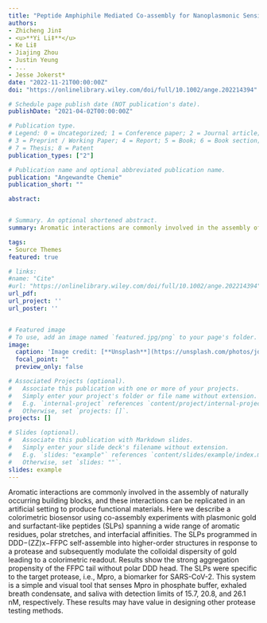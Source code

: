 ```yaml
---
title: "Peptide Amphiphile Mediated Co‐assembly for Nanoplasmonic Sensing"
authors:
- Zhicheng Jin‡
- <u>**Yi Li‡**</u> 
- Ke Li‡
- Jiajing Zhou
- Justin Yeung
- ...
- Jesse Jokerst*
date: "2022-11-21T00:00:00Z"
doi: "https://onlinelibrary.wiley.com/doi/full/10.1002/ange.202214394"

# Schedule page publish date (NOT publication's date).
publishDate: "2021-04-02T00:00:00Z"

# Publication type.
# Legend: 0 = Uncategorized; 1 = Conference paper; 2 = Journal article;
# 3 = Preprint / Working Paper; 4 = Report; 5 = Book; 6 = Book section;
# 7 = Thesis; 8 = Patent
publication_types: ["2"]

# Publication name and optional abbreviated publication name.
publication: "Angewandte Chemie"
publication_short: ""

abstract:


# Summary. An optional shortened abstract.
summary: Aromatic interactions are commonly involved in the assembly of naturally occurring building blocks, and these interactions can be replicated in an artificial setting to produce functional materials. Here we describe a colorimetric biosensor using co-assembly experiments with plasmonic gold and surfactant-like peptides (SLPs) spanning a wide range of aromatic residues, polar stretches, and interfacial affinities. The SLPs programmed in DDD−(ZZ)x−FFPC self-assemble into higher-order structures in response to a protease and subsequently modulate the colloidal dispersity of gold leading to a colorimetric readout. Results show the strong aggregation propensity of the FFPC tail without polar DDD head. The SLPs were specific to the target protease, i.e., Mpro, a biomarker for SARS-CoV-2. This system is a simple and visual tool that senses Mpro in phosphate buffer, exhaled breath condensate, and saliva with detection limits of 15.7, 20.8, and 26.1 nM, respectively. These results may have value in designing other protease testing methods. 

tags:
- Source Themes
featured: true

# links:
#name: "Cite"
#url: "https://onlinelibrary.wiley.com/doi/full/10.1002/ange.202214394"
url_pdf: 
url_project: ''
url_poster: ''


# Featured image
# To use, add an image named `featured.jpg/png` to your page's folder. 
image:
  caption: 'Image credit: [**Unsplash**](https://unsplash.com/photos/jdD8gXaTZsc)'
  focal_point: ""
  preview_only: false

# Associated Projects (optional).
#   Associate this publication with one or more of your projects.
#   Simply enter your project's folder or file name without extension.
#   E.g. `internal-project` references `content/project/internal-project/index.md`.
#   Otherwise, set `projects: []`.
projects: []

# Slides (optional).
#   Associate this publication with Markdown slides.
#   Simply enter your slide deck's filename without extension.
#   E.g. `slides: "example"` references `content/slides/example/index.md`.
#   Otherwise, set `slides: ""`.
slides: example
---
```

Aromatic interactions are commonly involved in the assembly of naturally occurring building blocks, and these interactions can be replicated in an artificial setting to produce functional materials. Here we describe a colorimetric biosensor using co-assembly experiments with plasmonic gold and surfactant-like peptides (SLPs) spanning a wide range of aromatic residues, polar stretches, and interfacial affinities. The SLPs programmed in DDD−(ZZ)x−FFPC self-assemble into higher-order structures in response to a protease and subsequently modulate the colloidal dispersity of gold leading to a colorimetric readout. Results show the strong aggregation propensity of the FFPC tail without polar DDD head. The SLPs were specific to the target protease, i.e., Mpro, a biomarker for SARS-CoV-2. This system is a simple and visual tool that senses Mpro in phosphate buffer, exhaled breath condensate, and saliva with detection limits of 15.7, 20.8, and 26.1 nM, respectively. These results may have value in designing other protease testing methods.
